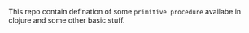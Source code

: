 This repo contain defination of some `primitive procedure` availabe in clojure and some other basic stuff.
